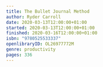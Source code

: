 ```yaml
---
title: The Bullet Journal Method
author: Ryder Carroll
date: 2020-03-13T12:00:00+01:00
started: 2020-03-13T12:00:00+01:00
finished: 2020-03-16T12:00:00+01:00
isbn: "9780525533337"
openlibraryID: OL26977772M
genre: productivity
pages: 336
---
```

